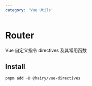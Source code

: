 ```yaml
---
category: 'Vue Utils'
---
```


# Router

Vue 自定义指令 directives 及其常用函数

## Install

```
pnpm add -D @hairy/vue-directives
```
